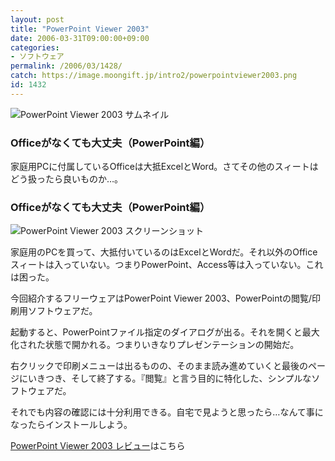 ```yaml
---
layout: post
title: "PowerPoint Viewer 2003"
date: 2006-03-31T09:00:00+09:00
categories:
- ソフトウェア
permalink: /2006/03/1428/
catch: https://image.moongift.jp/intro2/powerpointviewer2003.png
id: 1432
---
```

 ![PowerPoint Viewer 2003 サムネイル](https://image.moongift.jp/intro2/powerpointviewer2003.t.png "PowerPoint Viewer 2003 サムネイル")
  

### Officeがなくても大丈夫（PowerPoint編）
  
家庭用PCに付属しているOfficeは大抵ExcelとWord。さてその他のスィートはどう扱ったら良いものか…。  
<!--more-->  

### Officeがなくても大丈夫（PowerPoint編）
  

![PowerPoint Viewer 2003 スクリーンショット](https://image.moongift.jp/intro2/powerpointviewer2003.png "PowerPoint Viewer 2003 スクリーンショット")

  

家庭用のPCを買って、大抵付いているのはExcelとWordだ。それ以外のOfficeスィートは入っていない。つまりPowerPoint、Access等は入っていない。これは困った。

  

今回紹介するフリーウェアはPowerPoint Viewer 2003、PowerPointの閲覧/印刷用ソフトウェアだ。

  

起動すると、PowerPointファイル指定のダイアログが出る。それを開くと最大化された状態で開かれる。つまりいきなりプレゼンテーションの開始だ。

  

右クリックで印刷メニューは出るものの、そのまま読み進めていくと最後のページにいきつき、そして終了する。『閲覧』と言う目的に特化した、シンプルなソフトウェアだ。

  

それでも内容の確認には十分利用できる。自宅で見ようと思ったら…なんて事になったらインストールしよう。

  

[PowerPoint Viewer 2003 レビュー](http://fw.moongift.jp/review/i-1443.html)はこちら

